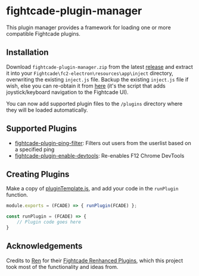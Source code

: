 # fightcade-plugin-manager
This plugin manager provides a framework for loading one or more compatible Fightcade plugins.

## Installation
Download `fightcade-plugin-manager.zip` from the latest [release](https://github.com/nmur/fightcade-plugin-manager/releases) and extract it into your `Fightcade\fc2-electron\resources\app\inject` directory, overwriting the existing `inject.js` file. Backup the existing `inject.js` file if wish, else you can re-obtain it from [here](https://github.com/blueminder/fightcade-joystick-kb-controls/blob/main/inject.js) (it's the script that adds joystick/keyboard navigation to the Fightcade UI).

You can now add supported plugin files to the `/plugins` directory where they will be loaded automatically.

## Supported Plugins
- [fightcade-plugin-ping-filter](https://github.com/nmur/fightcade-plugin-ping-filter): Filters out users from the userlist based on a specified ping
- [fightcade-plugin-enable-devtools](https://github.com/nmur/fightcade-plugin-enable-devtools): Re-enables F12 Chrome DevTools

## Creating Plugins

Make a copy of [pluginTemplate.js](https://github.com/nmur/fightcade-plugin-manager/blob/main/pluginTemplate.js), and add your code in the `runPlugin` function.
```js
module.exports = (FCADE) => { runPlugin(FCADE) };

const runPlugin = (FCADE) => {
    // Plugin code goes here
}
```

## Acknowledgements 

Credits to [Ren](https://x.com/rencoding) for their [Fightcade Renhanced Plugins](https://github.com/Arkadyzja/fcade-renhanced), which this project took most of the functionality and ideas from. 

